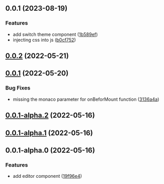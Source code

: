 ## 0.0.1 (2023-08-19)


### Features

* add switch theme component ([1b589ef](https://github.com/imguolao/vue-switch-appearance/commit/1b589efe64651dc0fb56b06ff6d49874acb23410))
* injecting css into js ([b0cf752](https://github.com/imguolao/vue-switch-appearance/commit/b0cf752eefafe06cda33bb1447aa4b807a30c53a))



## [0.0.2](https://github.com/imguolao/monaco-vue/compare/v0.0.1...v0.0.2) (2022-05-21)



## [0.0.1](https://github.com/imguolao/monaco-vue/compare/v0.0.1-alpha.2...v0.0.1) (2022-05-20)


### Bug Fixes

* missing the monaco parameter for onBeforMount function ([3136a4a](https://github.com/imguolao/monaco-vue/commit/3136a4aa2e00132926cab15d7971c51b518d16b0))



## [0.0.1-alpha.2](https://github.com/imguolao/monaco-vue/compare/v0.0.1-alpha.1...v0.0.1-alpha.2) (2022-05-16)



## [0.0.1-alpha.1](https://github.com/imguolao/monaco-vue/compare/v0.0.1-alpha.0...v0.0.1-alpha.1) (2022-05-16)



## 0.0.1-alpha.0 (2022-05-16)


### Features

* add editor component ([19f96e4](https://github.com/imguolao/monaco-vue/commit/19f96e46c69358ceba8baf829de48cf90cf86e49))



